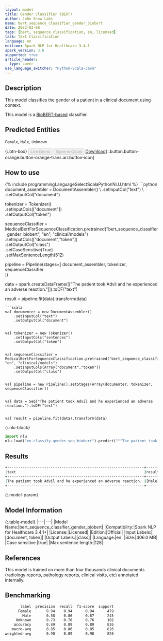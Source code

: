 ```yaml
---
layout: model
title: Gender Classifier (BERT)
author: John Snow Labs
name: bert_sequence_classifier_gender_biobert
date: 2022-02-08
tags: [bert, sequence_classification, en, licensed]
task: Text Classification
language: en
edition: Spark NLP for Healthcare 3.4.1
spark_version: 3.0
supported: true
article_header:
  type: cover
use_language_switcher: "Python-Scala-Java"
---
```



## Description


This model classifies the gender of a patient in a clinical document using context.


This model is a [BioBERT-based](https://github.com/dmis-lab/biobert) classifier.


## Predicted Entities


`Female`, `Male`, `Unknown`


{:.btn-box}
<button class="button button-orange" disabled>Live Demo</button>
<button class="button button-orange" disabled>Open in Colab</button>
[Download](https://s3.amazonaws.com/auxdata.johnsnowlabs.com/clinical/models/bert_sequence_classifier_gender_biobert_en_3.4.1_3.0_1644317917385.zip){:.button.button-orange.button-orange-trans.arr.button-icon}


## How to use






<div class="tabs-box" markdown="1">
{% include programmingLanguageSelectScalaPythonNLU.html %}
```python
document_assembler = DocumentAssembler() \
    .setInputCol("text") \
    .setOutputCol("document")


tokenizer = Tokenizer() \
    .setInputCols(["document"]) \
    .setOutputCol("token")


sequenceClassifier = MedicalBertForSequenceClassification.pretrained("bert_sequence_classifier_gender_biobert", "en", "clinical/models")\
  .setInputCols(["document","token"]) \
  .setOutputCol("class") \
  .setCaseSensitive(True) \
  .setMaxSentenceLength(512)


pipeline = Pipeline(stages=[
    document_assembler, 
    tokenizer,
    sequenceClassifier    
])


data = spark.createDataFrame([["The patient took Advil and he experienced an adverse reaction."]]).toDF("text")


result = pipeline.fit(data).transform(data)
```
```scala
val documenter = new DocumentAssembler() 
    .setInputCol("text") 
    .setOutputCol("document")


val tokenizer = new Tokenizer()
    .setInputCols("sentences")
    .setOutputCol("token")


val sequenceClassifier = MedicalBertForSequenceClassification.pretrained("bert_sequence_classifier_gender_biobert", "en", "clinical/models")
    .setInputCols(Array("document","token"))
    .setOutputCol("class")


val pipeline = new Pipeline().setStages(Array(documenter, tokenizer, sequenceClassifier))


val data = Seq("The patient took Advil and he experienced an adverse reaction.").toDF("text")


val result = pipeline.fit(data).transform(data)
```


{:.nlu-block}
```python
import nlu
nlu.load("en.classify.gender.seq_biobert").predict("""The patient took Advil and he experienced an adverse reaction.""")
```

</div>


## Results


```bash
+---------------------------------------------------------------+------+
|text                                                           |result|
+---------------------------------------------------------------+------+
|The patient took Advil and he experienced an adverse reaction. |[Male]|
+---------------------------------------------------------------+------+
```


{:.model-param}
## Model Information


{:.table-model}
|---|---|
|Model Name:|bert_sequence_classifier_gender_biobert|
|Compatibility:|Spark NLP for Healthcare 3.4.1+|
|License:|Licensed|
|Edition:|Official|
|Input Labels:|[document, token]|
|Output Labels:|[class]|
|Language:|en|
|Size:|406.0 MB|
|Case sensitive:|true|
|Max sentence length:|128|


## References


This model is trained on more than four thousands clinical documents (radiology reports, pathology reports, clinical visits, etc) annotated internally.


## Benchmarking


```bash
       label  precision  recall  f1-score  support
      Female       0.94    0.94      0.94      479
        Male       0.88    0.86      0.87      245
     Unknown       0.73    0.78      0.76      102
    accuracy       0.89    0.89      0.89      826
   macro-avg       0.85    0.86      0.85      826
weighted-avg       0.90    0.89      0.90      826
```
<!--stackedit_data:
eyJoaXN0b3J5IjpbLTg3MDgwNzQxNCwzMzM0OTU5ODAsLTIwMj
UwMDIxMl19
-->